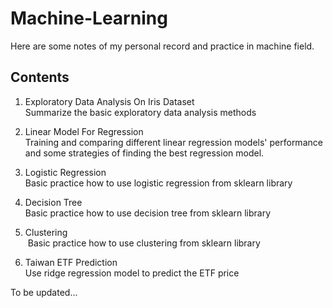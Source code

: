 # Machine-Learning
Here are some notes of my personal record and practice in machine field.

## Contents
1. Exploratory Data Analysis On Iris Dataset    
  Summarize the basic exploratory data analysis methods  
  
2. Linear Model For Regression   
  Training and comparing different linear regression models' performance and some strategies of finding the best regression model.   
  
3. Logistic Regression  
  Basic practice how to use logistic regression from sklearn library  
  
4. Decision Tree  
  Basic practice how to use decision tree from sklearn library
  
5. Clustering  
  Basic practice how to use clustering from sklearn library  

6. Taiwan ETF Prediction  
  Use ridge regression model to predict the ETF price  

To be updated...
